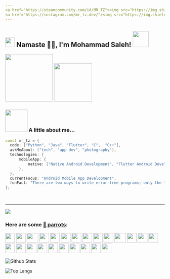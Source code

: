 ```yaml
---
<a href="https://steamcommunity.com/id/MR_TZ"><img src="https://img.shields.io/badge/Steam-000000?style=for-the-badge&logo=steam&logoColor=white"></a>
<a href="https://instagram.com/mr_tz.dev/"><img src="https://img.shields.io/badge/Instagram-E4405F?style=for-the-badge&logo=instagram&logoColor=white"></a>
---
```


<h2>
 <img src="https://emojis.slackmojis.com/emojis/images/1531849430/4246/blob-sunglasses.gif?1531849430" width="30"/> 
 Namaste 🙏🏻, I'm Mohammad Saleh! 
 <img src="https://media.giphy.com/media/12oufCB0MyZ1Go/giphy.gif" width="50"></h2>
<!-- <img align='right' src="https://media.giphy.com/media/M9gbBd9nbDrOTu1Mqx/giphy.gif" width="150"> -->
<p>
 <em>
  <img src="https://media.giphy.com/media/WUlplcMpOCEmTGBtBW/giphy.gif" width="150">
  <img src="https://media.giphy.com/media/M9gbBd9nbDrOTu1Mqx/giphy.gif" width="120">
 </em>
</p>



### <img src="https://media.giphy.com/media/VgCDAzcKvsR6OM0uWg/giphy.gif" width="70"> A little about me...  

```c++
const mr_tz = {
  code: ["Python", "Java", "Flutter", "C",  "C++"],
  askMeAbout: ["tech", "app dev", "photography"],
  technologies: {
      mobileApp: {
          native: ["Native Android Development", "Flutter Android Development"]
      },
  },
  currentFocus: "Android Mobile App Development",
  funFact: "There are two ways to write error-free programs; only the third one works"
};
```
<br>

---
<img src="https://img.shields.io/badge/Android-3DDC84?style=for-the-badge&logo=android&logoColor=white"/>

<br>

### Here are some [🦜 parrots](https://cultofthepartyparrot.com):

<div>
    <img src="https://cultofthepartyparrot.com/parrots/hd/githubparrot.gif" width="30" height="30"/>
    <img src="https://cultofthepartyparrot.com/flags/hd/indiaparrot.gif" width="30" height="30"/>
    <img src="https://cultofthepartyparrot.com/parrots/asyncparrot.gif" width="36" height="30"/>
    <img src="https://cultofthepartyparrot.com/parrots/exceptionallyfastparrot.gif" width="30" height="30"/>
    <img src="https://cultofthepartyparrot.com/parrots/hd/60fpsparrot.gif" width="30" height="30"/>
    <img src="https://cultofthepartyparrot.com/parrots/hd/jumpingparrot.gif" width="30" height="30"/>
    <img src="https://cultofthepartyparrot.com/parrots/hd/opensourceparrot.gif" width="30" height="30"/>
    <img src="https://cultofthepartyparrot.com/parrots/hd/dealwithitnowparrot.gif" width="30" height="30"/>
    <img src="https://cultofthepartyparrot.com/parrots/hd/hypnoparrotlight.gif" width="30" height="30"/>
    <img src="https://cultofthepartyparrot.com/parrots/databaseparrot.gif" width="30" height="30"/>
    <img src="https://cultofthepartyparrot.com/parrots/fixparrot.gif" width="36" height="30"/>
    <img src="https://cultofthepartyparrot.com/parrots/hd/laptop_parrot.gif" width="30" height="30"/>
    <img src="https://cultofthepartyparrot.com/parrots/hd/spinningparrot.gif" width="30" height="30"/>
    <img src="https://cultofthepartyparrot.com/parrots/hd/levitationparrot.gif" width="30" height="30"/>
    <img src="https://cultofthepartyparrot.com/parrots/hd/meldparrot.gif" width="30" height="30"/>
    <img src="https://cultofthepartyparrot.com/parrots/slomoparrot.gif" width="30" height="30"/>
    <img src="https://cultofthepartyparrot.com/parrots/hd/moonwalkingparrot.gif" width="30" height="30"/>
    <img src="https://cultofthepartyparrot.com/parrots/hd/stableparrot.gif" width="30" height="30"/>
    <img src="https://cultofthepartyparrot.com/parrots/hd/scienceparrot.gif" width="30" height="30"/>
    <img src="https://cultofthepartyparrot.com/parrots/hd/pirateparrot.gif" width="30" height="30"/>
    <img src="https://cultofthepartyparrot.com/parrots/hd/footballparrot.gif" width="30" height="30"/>
    <img src="https://cultofthepartyparrot.com/parrots/hd/illuminatiparrot.gif" width="30" height="30"/>
    <img src="https://cultofthepartyparrot.com/parrots/hd/hypnoparrotdark.gif" width="30" height="30"/>
    <img src="https://cultofthepartyparrot.com/parrots/hd/mustacheparrot.gif" width="30" height="30"/>
</div>



![Github Stats](https://github-readme-stats.vercel.app/api?username=SalehTZ&count_private=true&show_icons=true&include_all_commits=true&theme=merko)


![Top Langs](https://github-readme-stats.vercel.app/api/top-langs/?username=SalehTZ&hide=TeX&layout=compact&theme=merko)
